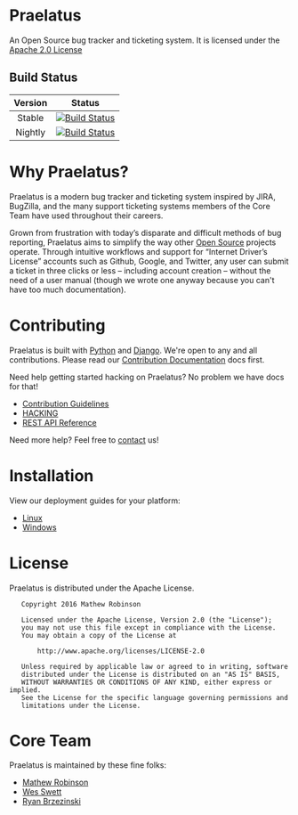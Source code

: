 # Praelatus

An Open Source bug tracker and ticketing system. It is licensed under the
[Apache 2.0 License](https://github.com/chasinglogic/praelatus/blob/master/LICENSE)

## Build Status

| Version | Status |
|:------:|:-------:|
| Stable | [![Build Status](https://travis-ci.org/praelatus/praelatus.svg?branch=master)](https://travis-ci.org/praelatus/praelatus) |
| Nightly | [![Build Status](https://travis-ci.org/praelatus/praelatus.svg?branch=develop)](https://travis-ci.org/praelatus/praelatus) |

# Why Praelatus?

Praelatus is a modern bug tracker and ticketing system inspired by JIRA,
BugZilla, and the many support ticketing systems members of the Core Team
have used throughout their careers.

Grown from frustration with today’s disparate and difficult methods of bug
reporting, Praelatus aims to simplify the way other
[Open Source](https://opensource.org/) projects operate. Through intuitive
workflows and support for “Internet Driver’s License” accounts such as Github,
Google, and Twitter, any user can submit a ticket in three clicks or less –
including account creation – without the need of a user manual (though we wrote
one anyway because you can't have too much documentation).

# Contributing

Praelatus is built with [Python](https://python.org) and
[Django](https://djangoproject.org). We're open to any and all contributions.
Please read our [Contribution Documentation](contributing/) docs first.

Need help getting started hacking on Praelatus? No problem we have docs for that!

- [Contribution Guidelines](contributing/)
- [HACKING](hacking/)
- [REST API Reference](api/)

Need more help? Feel free to [contact](#contact) us!

# Installation

View our deployment guides for your platform:
- [Linux](deployments/linux/)
- [Windows](deployments/windows/)

# License

Praelatus is distributed under the Apache License.

```
   Copyright 2016 Mathew Robinson

   Licensed under the Apache License, Version 2.0 (the "License");
   you may not use this file except in compliance with the License.
   You may obtain a copy of the License at

	   http://www.apache.org/licenses/LICENSE-2.0

   Unless required by applicable law or agreed to in writing, software
   distributed under the License is distributed on an "AS IS" BASIS,
   WITHOUT WARRANTIES OR CONDITIONS OF ANY KIND, either express or implied.
   See the License for the specific language governing permissions and
   limitations under the License.
```


# Core Team

Praelatus is maintained by these fine folks:

- [Mathew Robinson](https://github.com/chasinglogic)
- [Wes Swett](https://github.com/donotwesthisup)
- [Ryan Brzezinski](https://github.com/link867)
